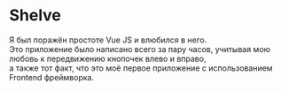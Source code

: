 # Shelve

Я был поражён простоте Vue JS и влюбился в него.  
Это приложение было написано всего за пару часов, учитывая мою любовь к передвижению кнопочек влево и вправо,  
а также тот факт, что это моё первое приложение с использованием Frontend фреймворка.
